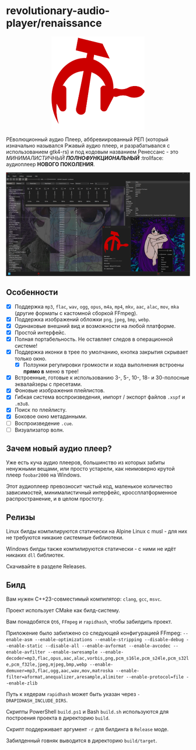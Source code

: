 # revolutionary-audio-player/renaissance

<p align="center">
  <img src="./icons/rap-logo.png" alt="Description" width="256"/>
</p>

РЕволюционный аудио Плеер, аббревиированный РЕП (который изначально назывался Ржавый аудио плеер, и разрабатывался с использованием gtk4-rs) и под кодовым названием Ренессанс - это _МИНИМАЛИСТИЧНЫЙ_ **_ПОЛНОФУНКЦИОНАЛЬНЫЙ_** :trollface: аудиоплеер **НОВОГО ПОКОЛЕНИЯ**.

![Интерфейс](./screenshots/gui.png)

## Особенности

-   [x] Поддержка `mp3`, `flac`, `wav`, `ogg`, `opus`, `m4a`, `mp4`, `mkv`, `aac`, `alac`, `mov`, `mka` (другие форматы с кастомной сборкой FFmpeg).
-   [x] Поддержка изображений обложки `png`, `jpeg`, `bmp`, `webp`.
-   [x] Одинаковые внешний вид и возможности на любой платформе.
-   [x] Простой интерфейс.
-   [x] Полная портабельность. Не оставляет следов в операционной системе!
-   [x] Поддержка иконки в трее по умолчанию, кнопка закрытия скрывает только окно.
    -   [x] Ползунки регулировки громкости и хода выполнения встроены **прямо в** меню в трее!
-   [x] Встроенные, готовые к использованию 3-, 5-, 10-, 18- и 30-полосные эквалайзеры с пресетами.
-   [x] Фоновые изображения плейлистов.
-   [x] Гибкая система воспроизведения, импорт / экспорт файлов `.xspf` и `.m3u8`.
-   [x] Поиск по плейлисту.
-   [x] Боковое окно метаданными.
-   [ ] Воспроизведение `.cue`.
-   [ ] Визуализатор волн.

## Зачем новый аудио плеер?

Уже есть куча аудио плееров, большинство из которых забиты ненужными вещами, или просто устарели, как неимоверно крутой плеер `foobar2000` на Windows.

Этот аудиоплеер превозносит чистый код, маленькое количество зависимостей, минималистичный интерфейс, кроссплатформенное распространение, и в целом простоту.

## Релизы

Linux билды компилируются статически на Alpine Linux с musl - для них не требуются никакие системные библиотеки.

Windows билды также компилируются статически - с ними не идёт никаких `dll` библиотек.

Скачивайте в разделе Releases.

## Билд

Вам нужен C++23-совместимый компилятор: `clang`, `gcc`, `msvc`.

Проект использует CMake как билд-систему.

Вам понадобятся `Qt6`, `FFmpeg` и `rapidhash`, чтобы забилдить проект.

Приложение было забилжено со следующей конфигурацией FFmpeg: `--enable-asm --enable-optimizations --enable-stripping --disable-debug --enable-static --disable-all --enable-avformat --enable-avcodec --enable-avfilter --enable-swresample --enable-decoder=mp3,flac,opus,aac,alac,vorbis,png,pcm_s16le,pcm_s24le,pcm_s32le,pcm_f32le,jpeg,mjpeg,bmp,webp --enable-demuxer=mp3,flac,ogg,aac,wav,mov,matroska --enable-filter=aformat,anequalizer,aresample,alimiter --enable-protocol=file --enable-zlib`

Путь к хедерам `rapidhash` может быть указан через `-DRAPIDHASH_INCLUDE_DIRS`.

Скрипты PowerShell `build.ps1` и Bash `build.sh` используются для построения проекта в директорию `build`.

Скрипт поддерживает аргумент `-r` для билдинга в `Release` моде.

Забилденный говняк выводится в директорию `build/target`.
